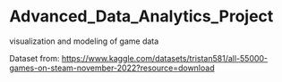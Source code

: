 # Advanced_Data_Analytics_Project
visualization and modeling of game data

Dataset from:
https://www.kaggle.com/datasets/tristan581/all-55000-games-on-steam-november-2022?resource=download
